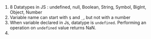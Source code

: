 1. 8 Datatypes in JS : undefined, null, Boolean, String, Symbol, BigInt, Object, Number
2. Variable name can start with `$` and `_`, but not with a number
3. When variable declared in Js, datatype is `undefined`. Performing an operation on `undefined` value returns NaN.
4. 
